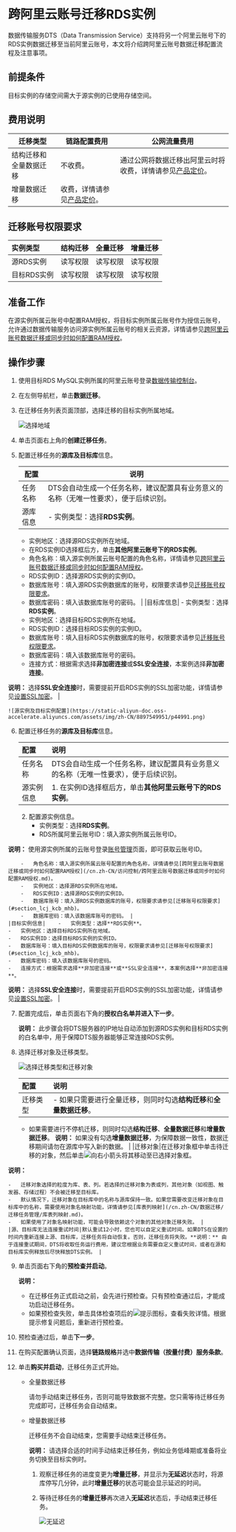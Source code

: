 # 跨阿里云账号迁移RDS实例

数据传输服务DTS（Data Transmission Service）支持将另一个阿里云账号下的RDS实例数据迁移至当前阿里云账号，本文将介绍跨阿里云账号数据迁移配置流程及注意事项。

## 前提条件

目标实例的存储空间需大于源实例的已使用存储空间。

## 费用说明

|迁移类型|链路配置费用|公网流量费用|
|----|------|------|
|结构迁移和全量数据迁移|不收费。|通过公网将数据迁移出阿里云时将收费，详情请参见[产品定价](/cn.zh-CN/产品定价/产品定价.md)。|
|增量数据迁移|收费，详情请参见[产品定价](/cn.zh-CN/产品定价/产品定价.md)。|

## 迁移账号权限要求

|实例类型|结构迁移|全量迁移|增量迁移|
|:---|:---|:---|:---|
|源RDS实例|读写权限|读写权限|读写权限|
|目标RDS实例|读写权限|读写权限|读写权限|

## 准备工作

在源实例所属云账号中配置RAM授权，将目标实例所属云账号作为授信云账号，允许通过数据传输服务访问源实例所属云账号的相关云资源，详情请参见[跨阿里云账号数据迁移或同步时如何配置RAM授权](/cn.zh-CN/访问控制/跨阿里云账号数据迁移或同步时如何配置RAM授权.md)。

## 操作步骤

1.  使用目标RDS MySQL实例所属的阿里云账号登录[数据传输控制台](https://dts.console.aliyun.com/)。
2.  在左侧导航栏，单击**数据迁移**。
3.  在迁移任务列表页面顶部，选择迁移的目标实例所属地域。

    ![选择地域](https://static-aliyun-doc.oss-accelerate.aliyuncs.com/assets/img/zh-CN/2767559951/p50439.png)

4.  单击页面右上角的**创建迁移任务**。
5.  配置迁移任务的**源库及目标库**信息。

    |配置|说明|
    |--|--|
    |任务名称|DTS会自动生成一个任务名称，建议配置具有业务意义的名称（无唯一性要求），便于后续识别。|
    |源库信息|    -   实例类型：选择**RDS实例**。
    -   实例地区：选择源RDS实例所在地域。
    -   在RDS实例ID选择框后方，单击**其他阿里云账号下的RDS实例**。
    -   角色名称：填入源实例所属云账号配置的角色名称，详情请参见[跨阿里云账号数据迁移或同步时如何配置RAM授权](/cn.zh-CN/访问控制/跨阿里云账号数据迁移或同步时如何配置RAM授权.md)。
    -   RDS实例ID：选择源RDS实例的实例ID。
    -   数据库账号：填入源RDS实例数据库的账号，权限要求请参见[迁移账号权限要求](#section_lcj_kcb_mhb)。
    -   数据库密码：填入该数据库账号的密码。 |
    |目标库信息|    -   实例类型：选择**RDS实例**。
    -   实例地区：选择目标RDS实例所在地域。
    -   RDS实例ID：选择目标RDS实例的实例ID。
    -   数据库账号：填入目标RDS实例数据库的账号，权限要求请参见[迁移账号权限要求](#section_lcj_kcb_mhb)。
    -   数据库密码：填入该数据库账号的密码。
    -   连接方式：根据需求选择**非加密连接**或**SSL安全连接**，本案例选择**非加密连接**。

**说明：** 选择**SSL安全连接**时，需要提前开启RDS实例的SSL加密功能，详情请参见[设置SSL加密](~~96120~~)。 |

    ![源实例及目标实例配置](https://static-aliyun-doc.oss-accelerate.aliyuncs.com/assets/img/zh-CN/8897549951/p44991.png)

6.  配置迁移任务的**源库及目标库**信息。

    |配置|说明|
    |:-|:-|
    |任务名称|DTS会自动生成一个任务名称，建议配置具有业务意义的名称（无唯一性要求），便于后续识别。|
    |源实例信息|    1.  在实例ID选择框后方，单击**其他阿里云账号下的RDS实例**。
    2.  配置源实例信息。
        -   实例类型：选择**RDS实例**。
        -   RDS所属阿里云账号ID：填入源实例所属云账号ID。

**说明：** 使用源实例所属的云账号登录[账号管理](https://account.console.aliyun.com/#/secure)页面，即可获取云账号ID。

        -   角色名称：填入源实例所属云账号配置的角色名称，详情请参见[跨阿里云账号数据迁移或同步时如何配置RAM授权](/cn.zh-CN/访问控制/跨阿里云账号数据迁移或同步时如何配置RAM授权.md)。
        -   实例地区：选择源RDS实例所在地域。
        -   RDS实例ID：选择源RDS实例的实例ID。
        -   数据库账号：填入源RDS实例数据库的账号，权限要求请参见[迁移账号权限要求](#section_lcj_kcb_mhb)。
        -   数据库密码：填入该数据库账号的密码。 |
    |目标实例信息|    -   实例类型：选择**RDS实例**。
    -   实例地区：选择目标RDS实例所在地域。
    -   RDS实例ID：选择目标RDS实例的实例ID。
    -   数据库账号：填入目标RDS实例数据库的账号，权限要求请参见[迁移账号权限要求](#section_lcj_kcb_mhb)。
    -   数据库密码：填入该数据库账号的密码。
    -   连接方式：根据需求选择**非加密连接**或**SSL安全连接**，本案例选择**非加密连接**。

**说明：** 选择**SSL安全连接**时，需要提前开启RDS实例的SSL加密功能，详情请参见[设置SSL加密](~~96120~~)。 |

7.  配置完成后，单击页面右下角的**授权白名单并进入下一步**。

    **说明：** 此步骤会将DTS服务器的IP地址自动添加到源RDS实例和目标RDS实例的白名单中，用于保障DTS服务器能够正常连接RDS实例。

8.  选择迁移对象及迁移类型。

    ![选择迁移类型和迁移对象](https://static-aliyun-doc.oss-accelerate.aliyuncs.com/assets/img/zh-CN/4944979951/p47745.png)

    |配置|说明|
    |:-|:-|
    |迁移类型|    -   如果只需要进行全量迁移，则同时勾选**结构迁移**和**全量数据迁移**。
    -   如果需要进行不停机迁移，则同时勾选**结构迁移**、**全量数据迁移**和**增量数据迁移**。
**说明：** 如果没有勾选**增量数据迁移**，为保障数据一致性，数据迁移期间请勿在源库中写入新的数据。 |
    |迁移对象|在迁移对象框中单击待迁移的对象，然后单击![向右小箭头](https://static-aliyun-doc.oss-accelerate.aliyuncs.com/assets/img/zh-CN/8502659951/p40698.png)将其移动至已选择对象框。

**说明：**

    -   迁移对象选择的粒度为库、表、列。若选择的迁移对象为表或列，其他对象（如视图、触发器、存储过程）不会被迁移至目标库。
    -   默认情况下，迁移对象在目标库中的名称与源库保持一致。如果您需要改变迁移对象在目标库中的名称，需要使用对象名映射功能，详情请参见[库表列映射](/cn.zh-CN/数据迁移/迁移任务管理/库表列映射.md)。
    -   如果使用了对象名映射功能，可能会导致依赖这个对象的其他对象迁移失败。 |
    |源、目标库无法连接重试时间|默认重试12小时，您也可以自定义重试时间。如果DTS在设置的时间内重新连接上源、目标库，迁移任务将自动恢复。否则，迁移任务将失败。**说明：** 由于连接重试期间，DTS将收取任务运行费用，建议您根据业务需要自定义重试时间，或者在源和目标库实例释放后尽快释放DTS实例。 |

9.  单击页面右下角的**预检查并启动**。

    **说明：**

    -   在迁移任务正式启动之前，会先进行预检查。只有预检查通过后，才能成功启动迁移任务。
    -   如果预检查失败，单击具体检查项后的![提示](https://static-aliyun-doc.oss-accelerate.aliyuncs.com/assets/img/zh-CN/8502659951/p47468.png)图标，查看失败详情。根据提示修复问题后，重新进行预检查。
10. 预检查通过后，单击**下一步**。
11. 在购买配置确认页面，选择**链路规格**并选中**数据传输（按量付费）服务条款**。
12. 单击**购买并启动**，迁移任务正式开始。
    -   全量数据迁移

        请勿手动结束迁移任务，否则可能导致数据不完整。您只需等待迁移任务完成即可，迁移任务会自动结束。

    -   增量数据迁移

        迁移任务不会自动结束，您需要手动结束迁移任务。

        **说明：** 请选择合适的时间手动结束迁移任务，例如业务低峰期或准备将业务切换至目标实例时。

        1.  观察迁移任务的进度变更为**增量迁移**，并显示为**无延迟**状态时，将源库停写几分钟，此时**增量迁移**的状态可能会显示延迟的时间。
        2.  等待迁移任务的**增量迁移**再次进入**无延迟**状态后，手动结束迁移任务。

            ![无延迟](https://static-aliyun-doc.oss-accelerate.aliyuncs.com/assets/img/zh-CN/6767559951/p47604.png)



